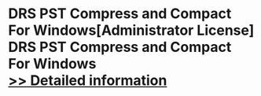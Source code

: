 # DRS PST Compress and Compact For Windows[Administrator License]<br />DRS PST Compress and Compact For Windows<br />[>> Detailed information](https://secure.shareit.com/shareit/product.html?productid=301004400&affiliateid=200057808)